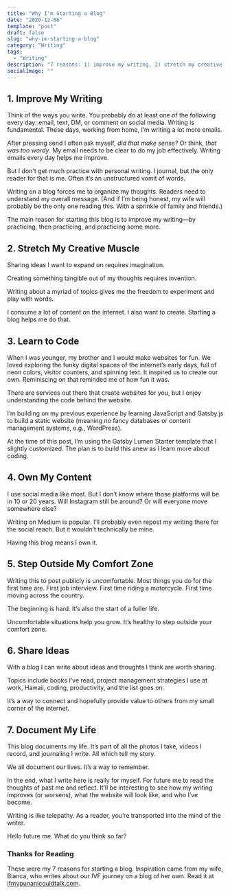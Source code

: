 ```yaml
---
title: "Why I'm Starting a Blog"
date: "2020-12-06"
template: "post"
draft: false
slug: "why-im-starting-a-blog"
category: "Writing"
tags:
  - "Writing"
description: "7 reasons: 1) improve my writing, 2) stretch my creative muscle, 3) learn to code, 4) own my content, 5) step outside my comfort zone, 6) share ideas, and 7) document my life."
socialImage: ""
---
```


## 1. Improve My Writing

Think of the ways you write. You probably do at least one of the following every day: email, text, DM, or comment on social media. Writing is fundamental. These days, working from home, I’m writing a lot more emails.

After pressing send I often ask myself, *did that make sense?* Or think, *that was too wordy*. My email needs to be clear to do my job effectively. Writing emails every day helps me improve.

But I don't get much practice with personal writing. I journal, but the only reader for that is me. Often it’s an unstructured vomit of words.

Writing on a blog forces me to organize my thoughts. Readers need to understand my overall message. (And if I’m being honest, my wife will probably be the only one reading this. With a sprinkle of family and friends.)

The main reason for starting this blog is to improve my writing—by practicing, then practicing, and practicing some more.

## 2. Stretch My Creative Muscle

Sharing ideas I want to expand on requires imagination.

Creating something tangible out of my thoughts requires invention.

Writing about a myriad of topics gives me the freedom to experiment and play with words.

I consume a lot of content on the internet. I also want to create. Starting a blog helps me do that.

## 3. Learn to Code

When I was younger, my brother and I would make websites for fun. We loved exploring the funky digital spaces of the internet’s early days, full of neon colors, visitor counters, and spinning text. It inspired us to create our own. Reminiscing on that reminded me of how fun it was.

There are services out there that create websites for you, but I enjoy understanding the code behind the website.

I’m building on my previous experience by learning JavaScript and Gatsby.js to build a static website (meaning no fancy databases or content management systems, e.g., WordPress).

At the time of this post, I’m using the Gatsby Lumen Starter template that I slightly customized. The plan is to build this anew as I learn more about coding.

## 4. Own My Content

I use social media like most. But I don’t know where those platforms will be in 10 or 20 years. Will Instagram still be around? Or will everyone move somewhere else?

Writing on Medium is popular. I’ll probably even repost my writing there for the social reach. But it wouldn’t technically be mine.

Having this blog means I own it.

## 5. Step Outside My Comfort Zone
Writing this to post publicly is uncomfortable. Most things you do for the first time are. First job interview. First time riding a motorcycle. First time moving across the country.

The beginning is hard. It’s also the start of a fuller life.

Uncomfortable situations help you grow. It’s healthy to step outside your comfort zone.

## 6. Share Ideas
With a blog I can write about ideas and thoughts I think are worth sharing.

Topics include books I’ve read, project management strategies I use at work, Hawaii, coding, productivity, and the list goes on.

It’s a way to connect and hopefully provide value to others from my small corner of the internet.

## 7. Document My Life
This blog documents my life. It’s part of all the photos I take, videos I record, and journaling I write. All which tell my story.

We all document our lives. It’s a way to remember.

In the end, what I write here is really for myself. For future me to read the thoughts of past me and reflect. It’ll be interesting to see how my writing improves (or worsens), what the website will look like, and who I’ve become.

Writing is like telepathy. As a reader, you’re transported into the mind of the writer.

Hello future me. What do you think so far?

### Thanks for Reading

These were my 7 reasons for starting a blog. Inspiration came from my wife, Bianca, who writes about our IVF journey on a blog of her own. Read it at [ifmypunanicouldtalk.com](https://ifmypunanicouldtalk.com/).